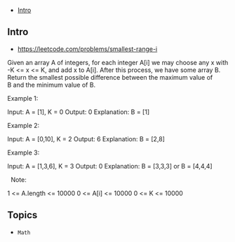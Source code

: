 - [Intro](#intro)

## Intro

- https://leetcode.com/problems/smallest-range-i

Given an array A of integers, for each integer A[i] we may choose any x with -K <= x <= K, and add x to A[i].
After this process, we have some array B.
Return the smallest possible difference between the maximum value of B and the minimum value of B.
 



Example 1:

Input: A = [1], K = 0
Output: 0
Explanation: B = [1]


Example 2:

Input: A = [0,10], K = 2
Output: 6
Explanation: B = [2,8]


Example 3:

Input: A = [1,3,6], K = 3
Output: 0
Explanation: B = [3,3,3] or B = [4,4,4]

 
Note:

1 <= A.length <= 10000
0 <= A[i] <= 10000
0 <= K <= 10000





## Topics

- `Math`


